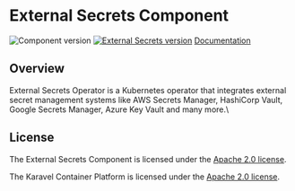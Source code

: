 # External Secrets Component

![Component version](https://img.shields.io/badge/dynamic/yaml?color=blue&label=component+version&query=$.entries.external-secrets[0].version&url=https%3A%2F%2Frepository.platform.karavel.io%2Funstable%2Findex.yaml&style=for-the-badge)
[![External Secrets version](https://img.shields.io/badge/dynamic/yaml?color=blue&label=external-secrets+version&query=$.entries.external-secrets[0].appVersion&url=https%3A%2F%2Frepository.platform.karavel.io%2Funstable%2Findex.yaml&style=for-the-badge)](https://external-secretss.io)
[Documentation](https://docs.karavel.io/components/external-secrets)

## Overview

External Secrets Operator is a Kubernetes operator that integrates external secret management systems like AWS Secrets Manager, HashiCorp Vault, Google Secrets Manager, Azure Key Vault and many more.\

## License

The External Secrets Component is licensed under the [Apache 2.0 license](LICENSE).

The Karavel Container Platform is licensed under the [Apache 2.0 license](https://github.com/projectkaravel/platform/blob/main/LICENSE).
